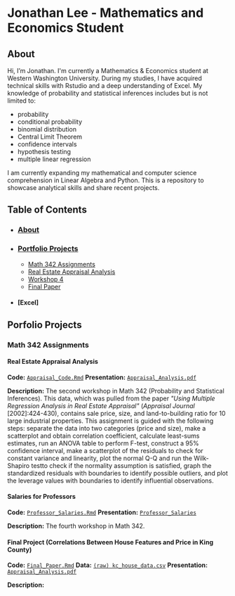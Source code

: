 # Jonathan Lee - Mathematics and Economics Student
  ## **About**
  
  Hi, I’m Jonathan. I'm currently a Mathematics & Economics student at Western Washington University. 
  During my studies, I have acquired technical skills with Rstudio and a deep understanding of Excel. 
  My knowledge of probability and statistical inferences includes but is not limited to:

 - probability
 - conditional probability
 - binomial distribution
 - Central Limit Theorem
 - confidence intervals
 - hypothesis testing
 - multiple linear regression
 
   
  I am currently expanding my mathematical and computer science comprehension in Linear Algebra and Python.
  This is a repository to showcase analytical skills and share recent projects.
  
  ## **Table of Contents**
  - ### [**About**](#about)
  - ### [Portfolio Projects](#portfolio-projects)
    + [Math 342 Assignments](#math-342-assignments)
    + [Real Estate Appraisal Analysis](#real-estate-appraisal-analysis)
    + [Workshop 4](#workshop-4)
    + [Final Paper](#final-paper)
  - #### [Excel]
 
  ## **Porfolio Projects**
  ### **Math 342 Assignments**
   #### **Real Estate Appraisal Analysis**
   **Code:** [`Appraisal_Code.Rmd`](https://github.com/JONATHAN-LEE-01/About/blob/main/Appraisal%20Code.R)
   **Presentation:** [`Appraisal_Analysis.pdf`](https://github.com/JONATHAN-LEE-01/About/blob/main/Appraisal_Analysis.pdf)
   
   **Description:** 
The second workshop in Math 342 (Probability and Statistical Inferences). This data, which was pulled from the paper *"Using Multiple Regression Analysis in Real Estate Appraisal"* (*Appraisal Journal* [2002]:424-430), contains sale price, size, and land-to-building ratio for 10 large industrial properties. This assignment is guided with the following steps: separate the data into two categories (price and size), make a scatterplot and obtain correlation coefficient, calculate least-sums estimates, run an ANOVA table to perform F-test, construct a 95% confidence interval, make a scatterplot of the residuals to check for constant variance and linearity, plot the normal Q-Q and run the Wilk-Shapiro testto check if the normality assumption is satisfied, graph the standardized residuals with boundaries to identify possible outliers, and plot the leverage values with boundaries to identify influential observations. 

   #### **Salaries for Professors**
   **Code:** [`Professor_Salaries.Rmd`]()
   **Presentation:** [`Professor_Salaries`](https://github.com/JONATHAN-LEE-01/Portfolio/blob/main/Professor_Salaries.pdf)
   
   **Description:** 
The fourth workshop in Math 342. 

   #### **Final Project (Correlations Between House Features and Price in King County)**
   **Code:** [`Final_Paper.Rmd`](https://github.com/JONATHAN-LEE-01/About/blob/main/Final_Paper.R)
   **Data:** [`(raw) kc_house_data.csv`](https://github.com/JONATHAN-LEE-01/About/blob/main/kc_house_data.csv)
   **Presentation:** [`Appraisal_Analysis.pdf`](https://github.com/JONATHAN-LEE-01/About/blob/main/Math%20342%20Final%20Paper.pdf)
      
   **Description:** 
   
